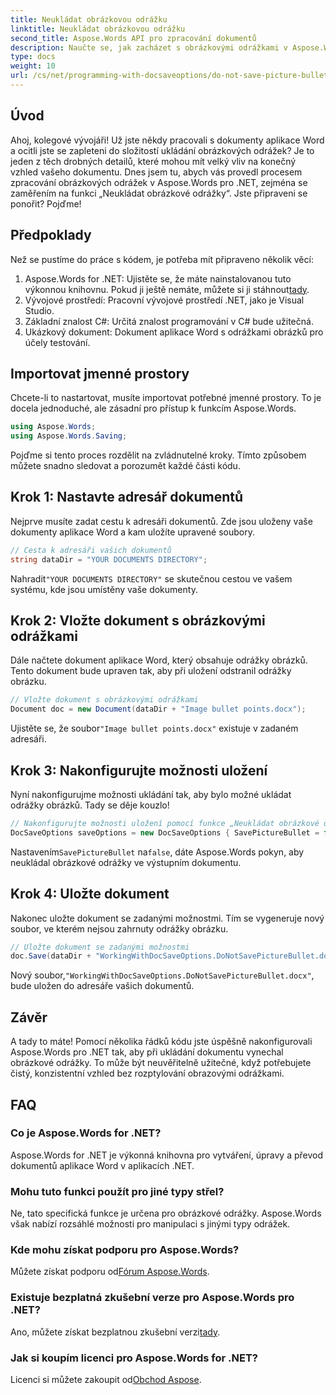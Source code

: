 ```yaml
---
title: Neukládat obrázkovou odrážku
linktitle: Neukládat obrázkovou odrážku
second_title: Aspose.Words API pro zpracování dokumentů
description: Naučte se, jak zacházet s obrázkovými odrážkami v Aspose.Words pro .NET pomocí našeho podrobného průvodce. Zjednodušte správu dokumentů a bez námahy vytvářejte profesionální dokumenty Word.
type: docs
weight: 10
url: /cs/net/programming-with-docsaveoptions/do-not-save-picture-bullet/
---
```

## Úvod

Ahoj, kolegové vývojáři! Už jste někdy pracovali s dokumenty aplikace Word a ocitli jste se zapleteni do složitostí ukládání obrázkových odrážek? Je to jeden z těch drobných detailů, které mohou mít velký vliv na konečný vzhled vašeho dokumentu. Dnes jsem tu, abych vás provedl procesem zpracování obrázkových odrážek v Aspose.Words pro .NET, zejména se zaměřením na funkci „Neukládat obrázkové odrážky“. Jste připraveni se ponořit? Pojďme!

## Předpoklady

Než se pustíme do práce s kódem, je potřeba mít připraveno několik věcí:

1.  Aspose.Words for .NET: Ujistěte se, že máte nainstalovanou tuto výkonnou knihovnu. Pokud ji ještě nemáte, můžete si ji stáhnout[tady](https://releases.aspose.com/words/net/).
2. Vývojové prostředí: Pracovní vývojové prostředí .NET, jako je Visual Studio.
3. Základní znalost C#: Určitá znalost programování v C# bude užitečná.
4. Ukázkový dokument: Dokument aplikace Word s odrážkami obrázků pro účely testování.

## Importovat jmenné prostory

Chcete-li to nastartovat, musíte importovat potřebné jmenné prostory. To je docela jednoduché, ale zásadní pro přístup k funkcím Aspose.Words.

```csharp
using Aspose.Words;
using Aspose.Words.Saving;
```

Pojďme si tento proces rozdělit na zvládnutelné kroky. Tímto způsobem můžete snadno sledovat a porozumět každé části kódu.

## Krok 1: Nastavte adresář dokumentů

Nejprve musíte zadat cestu k adresáři dokumentů. Zde jsou uloženy vaše dokumenty aplikace Word a kam uložíte upravené soubory.

```csharp
// Cesta k adresáři vašich dokumentů
string dataDir = "YOUR DOCUMENTS DIRECTORY";
```

 Nahradit`"YOUR DOCUMENTS DIRECTORY"` se skutečnou cestou ve vašem systému, kde jsou umístěny vaše dokumenty.

## Krok 2: Vložte dokument s obrázkovými odrážkami

Dále načtete dokument aplikace Word, který obsahuje odrážky obrázků. Tento dokument bude upraven tak, aby při uložení odstranil odrážky obrázku.

```csharp
// Vložte dokument s obrázkovými odrážkami
Document doc = new Document(dataDir + "Image bullet points.docx");
```

 Ujistěte se, že soubor`"Image bullet points.docx"` existuje v zadaném adresáři.

## Krok 3: Nakonfigurujte možnosti uložení

Nyní nakonfigurujme možnosti ukládání tak, aby bylo možné ukládat odrážky obrázků. Tady se děje kouzlo!

```csharp
// Nakonfigurujte možnosti uložení pomocí funkce „Neukládat obrázkové odrážky“.
DocSaveOptions saveOptions = new DocSaveOptions { SavePictureBullet = false };
```

 Nastavením`SavePictureBullet` na`false`, dáte Aspose.Words pokyn, aby neukládal obrázkové odrážky ve výstupním dokumentu.

## Krok 4: Uložte dokument

Nakonec uložte dokument se zadanými možnostmi. Tím se vygeneruje nový soubor, ve kterém nejsou zahrnuty odrážky obrázku.

```csharp
// Uložte dokument se zadanými možnostmi
doc.Save(dataDir + "WorkingWithDocSaveOptions.DoNotSavePictureBullet.docx", saveOptions);
```

 Nový soubor,`"WorkingWithDocSaveOptions.DoNotSavePictureBullet.docx"`, bude uložen do adresáře vašich dokumentů.

## Závěr

A tady to máte! Pomocí několika řádků kódu jste úspěšně nakonfigurovali Aspose.Words pro .NET tak, aby při ukládání dokumentu vynechal obrázkové odrážky. To může být neuvěřitelně užitečné, když potřebujete čistý, konzistentní vzhled bez rozptylování obrazovými odrážkami.

## FAQ

### Co je Aspose.Words for .NET?
Aspose.Words for .NET je výkonná knihovna pro vytváření, úpravy a převod dokumentů aplikace Word v aplikacích .NET.

### Mohu tuto funkci použít pro jiné typy střel?
Ne, tato specifická funkce je určena pro obrázkové odrážky. Aspose.Words však nabízí rozsáhlé možnosti pro manipulaci s jinými typy odrážek.

### Kde mohu získat podporu pro Aspose.Words?
 Můžete získat podporu od[Fórum Aspose.Words](https://forum.aspose.com/c/words/8).

### Existuje bezplatná zkušební verze pro Aspose.Words pro .NET?
 Ano, můžete získat bezplatnou zkušební verzi[tady](https://releases.aspose.com/).

### Jak si koupím licenci pro Aspose.Words for .NET?
 Licenci si můžete zakoupit od[Obchod Aspose](https://purchase.aspose.com/buy).
